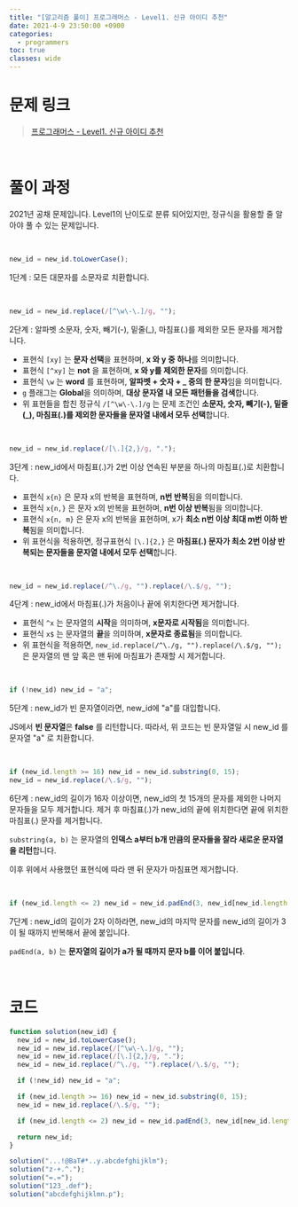 ```yaml
---
title: "[알고리즘 풀이] 프로그래머스 - Level1. 신규 아이디 추천"
date: 2021-4-9 23:50:00 +0900
categories:
  - programmers
toc: true
classes: wide
---
```


# 문제 링크

> [프로그래머스 - Level1. 신규 아이디 추천](https://programmers.co.kr/learn/courses/30/lessons/72410)

<br>

# 풀이 과정

2021년 공채 문제입니다. Level1의 난이도로 분류 되어있지만, 정규식을 활용할 줄 알아야 풀 수 있는 문제입니다.

<br>

```jsx
new_id = new_id.toLowerCase();
```

1단계 : 모든 대문자를 소문자로 치환합니다.

<br>

```jsx
new_id = new_id.replace(/[^\w\-\.]/g, "");
```

2단계 : 알파벳 소문자, 숫자, 빼기(-), 밑줄(\_), 마침표(.)를 제외한 모든 문자를 제거합니다.

- 표현식 `[xy]` 는 **문자 선택**을 표현하며, **x 와 y 중 하나**를 의미합니다.
- 표현식 `[^xy]` 는 **not** 을 표현하며, **x 와 y를 제외한 문자**를 의미합니다.
- 표현식 `\w` 는 **word** 를 표현하며, **알파벳 + 숫자 + \_ 중의 한 문자**임을 의미합니다.
- `g` 플래그는 **Global**을 의미하며, **대상 문자열 내 모든 패턴들을 검색**합니다.
- 위 표현들을 합친 정규식 `/[^\w\-\.]/g` 는 문제 조건인 **소문자, 숫자, 빼기(-), 밑줄(\_), 마침표(.)를 제외한 문자들을 문자열 내에서 모두 선택**합니다.

<br>

```jsx
new_id = new_id.replace(/[\.]{2,}/g, ".");
```

3단계 : new_id에서 마침표(.)가 2번 이상 연속된 부분을 하나의 마침표(.)로 치환합니다.

- 표현식 `x{n}` 은 문자 x의 반복을 표현하며, **n번 반복**됨을 의미합니다.
- 표현식 `x{n,}` 은 문자 x의 반복을 표현하며, **n번 이상 반복**됨을 의미합니다.
- 표현식 `x{n, m}` 은 문자 x의 반복을 표현하며, x가 **최소 n번 이상 최대 m번 이하 반복**됨을 의미합니다.
- 위 표현식을 적용하면, 정규표현식 `[\.]{2,}` 은 **마침표(.) 문자가 최소 2번 이상 반복되는 문자들을 문자열 내에서 모두 선택**합니다.

<br>

```jsx
new_id = new_id.replace(/^\./g, "").replace(/\.$/g, "");
```

4단계 : new_id에서 마침표(.)가 처음이나 끝에 위치한다면 제거합니다.

- 표현식 `^x` 는 문자열의 **시작**을 의미하며, **x문자로 시작됨**을 의미합니다.
- 표현식 `x$` 는 문자열의 **끝**을 의미하며, **x문자로 종료됨**을 의미합니다.
- 위 표현식을 적용하면, `new_id.replace(/^\./g, "").replace(/\.$/g, "");` 은 문자열의 맨 앞 혹은 맨 뒤에 마침표가 존재할 시 제거합니다.

<br>

```jsx
if (!new_id) new_id = "a";
```

5단계 : new_id가 빈 문자열이라면, new_id에 "a"를 대입합니다.

JS에서 **빈 문자열**은 **false** 를 리턴합니다. 따라서, 위 코드는 빈 문자열일 시 new_id 를 문자열 "a" 로 치환합니다.

<br>

```jsx
if (new_id.length >= 16) new_id = new_id.substring(0, 15);
new_id = new_id.replace(/\.$/g, "");
```

6단계 : new_id의 길이가 16자 이상이면, new_id의 첫 15개의 문자를 제외한 나머지 문자들을 모두 제거합니다. 제거 후 마침표(.)가 new_id의 끝에 위치한다면 끝에 위치한 마침표(.) 문자를 제거합니다.

`substring(a, b)` 는 문자열의 **인덱스 a부터 b개 만큼의 문자들을 잘라 새로운 문자열을 리턴**합니다.

이후 위에서 사용했던 표현식에 따라 맨 뒤 문자가 마침표면 제거합니다.

<br>

```jsx
if (new_id.length <= 2) new_id = new_id.padEnd(3, new_id[new_id.length - 1]);
```

7단계 : new_id의 길이가 2자 이하라면, new_id의 마지막 문자를 new_id의 길이가 3이 될 때까지 반복해서 끝에 붙입니다.

`padEnd(a, b)` 는 **문자열의 길이가 a가 될 때까지 문자 b를 이어 붙입니다**.

<br>

# 코드

```jsx
function solution(new_id) {
  new_id = new_id.toLowerCase();
  new_id = new_id.replace(/[^\w\-\.]/g, "");
  new_id = new_id.replace(/[\.]{2,}/g, ".");
  new_id = new_id.replace(/^\./g, "").replace(/\.$/g, "");

  if (!new_id) new_id = "a";

  if (new_id.length >= 16) new_id = new_id.substring(0, 15);
  new_id = new_id.replace(/\.$/g, "");

  if (new_id.length <= 2) new_id = new_id.padEnd(3, new_id[new_id.length - 1]);

  return new_id;
}

solution("...!@BaT#*..y.abcdefghijklm");
solution("z-+.^.");
solution("=.=");
solution("123_.def");
solution("abcdefghijklmn.p");
```

